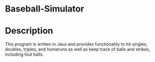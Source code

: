 # Baseball-Simulator
# Description
This program is written in Java and provides functionality to hit singles, doubles, triples, and homeruns as well as keep track of balls and strikes, including foul balls. 

